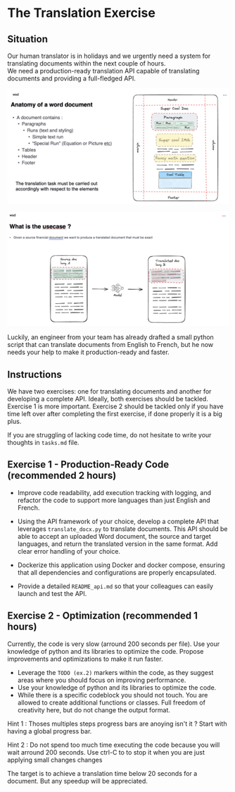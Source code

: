 # The Translation Exercise

## Situation
Our human translator is in holidays and we urgently need a system for translating documents within the next couple of hours.  
We need a production-ready translation API capable of translating documents and providing a full-fledged API.


![alt text](images/word_doc.png)

![alt text2](images/usecase.png)

Luckily, an engineer from your team has already drafted a small python script that can translate documents from English to French, but he now needs your help to make it production-ready and faster. 

## Instructions

We have two exercises: one for translating documents and another for developing a complete API.
Ideally, both exercises should be tackled. 
Exercise 1 is more important.
Exercise 2 should be tackled only if you have time left over after completing the first exercise, if done properly it is a big plus. 

If you are struggling of lacking code time, do not hesitate to write your thoughts in `tasks.md` file. 

## Exercise 1 - Production-Ready Code (recommended 2 hours)

- Improve code readability, add execution tracking with logging, and refactor the code to support more languages than just English and French.

- Using the API framework of your choice, develop a complete API that leverages `translate_docx.py` to translate documents. This API should be able to accept an uploaded Word document, the source and target languages, and return the translated version in the same format. Add clear error handling of your choice.

- Dockerize this application using Docker and docker compose, ensuring that all dependencies and configurations are properly encapsulated.
  
- Provide a detailed `README_api.md` so that your colleagues can easily launch and test the API.


## Exercise 2 - Optimization (recommended 1 hours)
Currently, the code is very slow (arround 200 seconds per file). Use your knowledge of python and its libraries to optimize the code. Propose improvements and optimizations to make it run faster.

- Leverage the `TODO (ex.2)` markers within the code, as they suggest areas where you should focus on improving performance.
- Use your knowledge of python and its libraries to optimize the code.
- While there is a specific codeblock you should not touch. You are allowed to create additional functions or classes. Full freedom of creativity here, but do not change the output format.

Hint 1 : Thoses multiples steps progress bars are anoying isn't it ? Start with having a global progress bar. 

Hint 2 : Do not spend too much time executing the code because you will wait arround 200 seconds. Use ctrl-C to to stop it when you are just applying small changes changes 

The target is to achieve a translation time below 20 seconds for a document. But any speedup will be appreciated. 